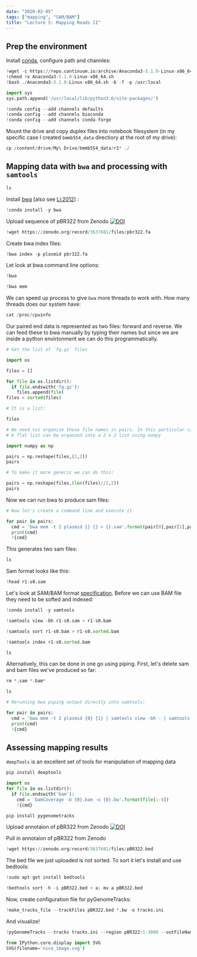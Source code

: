 ```yaml
---
date: "2020-02-05"
tags: ["mapping", "SAM/BAM"]
title: "Lecture 5: Mapping Reads II"
---
```


## Prep the environment

Install [conda](https://docs.conda.io/en/latest/), configure path and channles:


```python
!wget -c https://repo.continuum.io/archive/Anaconda3-5.1.0-Linux-x86_64.sh
!chmod +x Anaconda3-5.1.0-Linux-x86_64.sh
!bash ./Anaconda3-5.1.0-Linux-x86_64.sh -b -f -p /usr/local

import sys
sys.path.append('/usr/local/lib/python3.6/site-packages/')

!conda config --add channels defaults
!conda config --add channels bioconda
!conda config --add channels conda-forge
```

Mount the drive and copy duplex files into notebook filesystem (in my specific case I created `bmmb554_data` directiory at the root of my drive):


```python
cp /content/drive/My\ Drive/bmmb554_data/r1* ./
```

## Mapping data with `bwa` and processing with `samtools`


```python
ls
```

Install [bwa](https://github.com/lh3/bwa) [also see [Li:2012](https://arxiv.org/pdf/1303.3997.pdf)]  :


```python
!conda install -y bwa
```

Upload sequence of pBR322 from Zenodo [![DOI](https://zenodo.org/badge/DOI/10.5281/zenodo.3637681.svg)](https://doi.org/10.5281/zenodo.3637681)



```python
!wget https://zenodo.org/record/3637681/files/pbr322.fa
```

Create bwa index files:


```python
!bwa index -p plasmid pbr322.fa
```

Let look at bwa command line options:


```python
!bwa
```


```python
!bwa mem
```

We can speed up process to give `bwa` more threads to work with. How many threads does our system have:


```python
cat /proc/cpuinfo
```

Our paired end data is represented as two files: forward and reverse. We can feed these to bwa manually by typing their names but since we are inside a python envirtonment we can do this programmatically.


```python
# Get the list of `fq.gz` files

import os

files = []

for file in os.listdir():
  if file.endswith('fq.gz'):
    files.append(file)
files = sorted(files)
```


```python
# It is a list:

files
```


```python
# We need toi organize these file names in pairs. In this particular case we want to have a list of two pairs.
# A flat list can be organzed into a 2 x 2 list using numpy

import numpy as np

pairs = np.reshape(files,(2,2))
pairs
```


```python
# To make it more generic we can do this:

pairs = np.reshape(files,(len(files)//2,2))
pairs
```

Now we can run bwa to produce sam files:


```python
# Now let's create a command line and execute it

for pair in pairs:
  cmd = 'bwa mem -t 2 plasmid {} {} > {}.sam'.format(pair[0],pair[1],pair[0][:5])
  print(cmd)
  !{cmd}
```

This generates two sam files:


```python
ls
```

Sam format looks like this:


```python
!head r1-s0.sam
```

Let's look at SAM/BAM format [specification](https://samtools.github.io/hts-specs/SAMv1.pdf). Before we can use BAM file they need to be softed and indexed:


```python
!conda install -y samtools
```


```python
!samtools view -bh r1-s0.sam > r1-s0.bam
```


```python
!samtools sort r1-s0.bam > r1-s0.sorted.bam
```


```python
!samtools index r1-s0.sorted.bam
```


```python
ls
```

Alternatively, this can be done in one go using piping. First, let's delete sam and bam files we've produced so far:


```python
rm *.sam *.bam*
```


```python
ls
```


```python
# Rerunning bwa piping output directly into samtools:

for pair in pairs:
  cmd = 'bwa mem -t 2 plasmid {0} {1} | samtools view -bh - | samtools sort - > {2}.bam; samtools index {2}.bam'.format(pair[0],pair[1],pair[0][:5])
  print(cmd)
  !{cmd}
```

## Assessing mapping results

`deepTools` is an excellent set of tools for manipulation of mapping data


```python
pip install deeptools
```


```python
import os
for file in os.listdir():
  if file.endswith('bam'):
    cmd = 'bamCoverage -b {0}.bam -o {0}.bw'.format(file[:-4])
    !{cmd}
```


```python
pip install pygenometracks
```

Upload annotaion of pBR322 from Zenodo [![DOI](https://zenodo.org/badge/DOI/10.5281/zenodo.3637681.svg)](https://doi.org/10.5281/zenodo.3637681)

Pull in annotaion of pBR322 from Zenodo


```python
!wget https://zenodo.org/record/3637681/files/pBR322.bed
```

The bed file we just uploaded is not sorted. To sort it let's install and use bedtools:


```python
!sudo apt-get install bedtools
```


```python
!bedtools sort -h -i pBR322.bed > a; mv a pBR322.bed
```

Now, create configuration file for pyGenomeTracks:


```python
!make_tracks_file --trackFiles pBR322.bed *.bw -o tracks.ini
```

And visualize!


```python
!pyGenomeTracks --tracks tracks.ini --region pBR322:1-3000 --outFileName nice_image.svg
```


```python
from IPython.core.display import SVG
SVG(filename='nice_image.svg')
```
